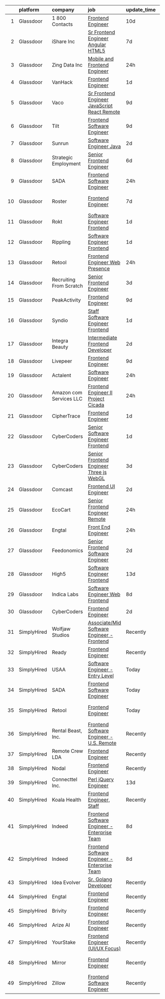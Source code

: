 

|    | platform    | company                 | job                                                                                                                                                                                                                                                                                                                                                                                                                                                                                                                                                                                                                                                                                                                                                                                                                                                                                                                                                                                                                                                                                                                                                                                                                                                                                                                                                                                                                                                                                                                        | update_time   | location                 |
|---:|:------------|:------------------------|:---------------------------------------------------------------------------------------------------------------------------------------------------------------------------------------------------------------------------------------------------------------------------------------------------------------------------------------------------------------------------------------------------------------------------------------------------------------------------------------------------------------------------------------------------------------------------------------------------------------------------------------------------------------------------------------------------------------------------------------------------------------------------------------------------------------------------------------------------------------------------------------------------------------------------------------------------------------------------------------------------------------------------------------------------------------------------------------------------------------------------------------------------------------------------------------------------------------------------------------------------------------------------------------------------------------------------------------------------------------------------------------------------------------------------------------------------------------------------------------------------------------------------|:--------------|:-------------------------|
|  1 | Glassdoor   | 1 800 Contacts          | [Frontend Engineer](https://www.glassdoor.com/partner/jobListing.htm?pos=115&ao=1136043&s=58&guid=000001826ccd8fc2bf7b619c6aca4589&src=GD_JOB_AD&t=SR&vt=w&ea=1&cs=1_a69c1520&cb=1659682787630&jobListingId=1008028968829&jrtk=3-0-1g9mcr3v7haos801-1g9mcr3voi3bi800-f65c437feb6c481a-)                                                                                                                                                                                                                                                                                                                                                                                                                                                                                                                                                                                                                                                                                                                                                                                                                                                                                                                                                                                                                                                                                                                                                                                                                                    | 10d           | Draper, UT               |
|  2 | Glassdoor   | iShare Inc              | [Sr  Frontend Engineer  Angular  HTML5 ](https://www.glassdoor.com/partner/jobListing.htm?pos=101&ao=1110586&s=58&guid=000001826ccd8fc2bf7b619c6aca4589&src=GD_JOB_AD&t=SR&vt=w&ea=1&cs=1_dd9fa9b4&cb=1659682787628&jobListingId=1008035622507&cpc=D3F7CB07E435E2D0&jrtk=3-0-1g9mcr3v7haos801-1g9mcr3voi3bi800-dbf0b3b27813526d--6NYlbfkN0D4nuovUOU2dPryPr7-xanE7ZFWASvaSyNm3BqXIbrO0g7KbumF70tKSTClwXMW9Nw6ylBgWEbP-wA7LdPub4uq9xNNR5kxVbMAop-p3QXpiL-QWxDzoxoeIDI-VxQmuAWK3NuHlhyKRowiFnZjcm9a59Rp01YIwTNAq3zOOVt9YeqZcgKJ1yHOVQpZ3UlOcrYlXpgm1TR_ImPsoOvGWVv3t_0K33cxJEWv8_alQPXCV6VH-kbBybYUy68eNRvQbFa4KK9_yZnahldKOljPArEt2VH3VjaSReMU1Quj9SNB0SN0YeRyOQpZmf-d2MaSHe1EKShGB3P2HcsGZgdn8Dt3P5QzMezdwwYN8vZM_p0kWvDIc7G1T4JdGIC72sGr5byvwhlbfspm5pXFoAn1OY-LPKjq4G1u9ptJHEpiWlsT4Caw0I6nvhRtEyvmBaOGKzIo4G_xlVOVuo7izmR1BOoAiK6zi1qoDyQ5oWczR7PBYQcHLjOBZYQtzgSx5mglBrKTK4NXLinykU4VdjZbsmCJ)                                                                                                                                                                                                                                                                                                                                                                                                                                                                                                                                                                                                                          | 7d            | Saint Louis, MO          |
|  3 | Glassdoor   | Zing Data  Inc          | [Mobile and Frontend Engineer](https://www.glassdoor.com/partner/jobListing.htm?pos=119&ao=1136043&s=58&guid=000001826ccd8fc2bf7b619c6aca4589&src=GD_JOB_AD&t=SR&vt=w&ea=1&cs=1_840d327c&cb=1659682787630&jobListingId=1008053391249&jrtk=3-0-1g9mcr3v7haos801-1g9mcr3voi3bi800-079892801db4b23c-)                                                                                                                                                                                                                                                                                                                                                                                                                                                                                                                                                                                                                                                                                                                                                                                                                                                                                                                                                                                                                                                                                                                                                                                                                         | 24h           | Remote                   |
|  4 | Glassdoor   | VanHack                 | [Frontend Engineer](https://www.glassdoor.com/partner/jobListing.htm?pos=122&ao=1136043&s=58&guid=000001826ccd8fc2bf7b619c6aca4589&src=GD_JOB_AD&t=SR&vt=w&cs=1_1daf1c6c&cb=1659682787631&jobListingId=1008051122685&jrtk=3-0-1g9mcr3v7haos801-1g9mcr3voi3bi800-79b2f527b4dc7fc7-)                                                                                                                                                                                                                                                                                                                                                                                                                                                                                                                                                                                                                                                                                                                                                                                                                                                                                                                                                                                                                                                                                                                                                                                                                                         | 1d            | San Diego, CA            |
|  5 | Glassdoor   | Vaco                    | [Sr Frontend Engineer  JavaScript React    Remote](https://www.glassdoor.com/partner/jobListing.htm?pos=111&ao=1110586&s=58&guid=000001826ccd8fc2bf7b619c6aca4589&src=GD_JOB_AD&t=SR&vt=w&ea=1&cs=1_8bf5b1ca&cb=1659682787630&jobListingId=1008031194896&cpc=8795CF9063CD573D&jrtk=3-0-1g9mcr3v7haos801-1g9mcr3voi3bi800-0ac1d095036e0c2f--6NYlbfkN0D_sybMACCpf9B-677oK5j6rPldVB6BlrVvFjO_o-GJZbzuF-qh4PxErFUqfUsv_6tHpaGAjNec2kykbAi7NuC3xsFkOAoxg72hdh_QcjksI1d5EhjzP8hV6H2vu7d3MYXK5QZN9jWKdod6VRSNLU7kLlQ4pSg54IygaAmIJY6XzlQZAoUTztX7aWc0__hy0m5osObQdt0H8rNQ9INhiQX7Y-JWUcWqROPNY2XiUM-g7xOHrRRXvSeBkEmsOpcY_2YyTGd06n1rZ-JKrURtInSvX0SF7ou8fYlDodNwwDIT_2e9XaH3_GB7enqQ6rwnXTxcXVZcCwslfgP1jpi2A5Neqm85jZSgu09O2S_EHA5omNRRF8ZqZasmBPepK2ksdJM5xWtLAtoAChrKGEa3x88whPOBq-dLfLZ_H4plmnaDvK1YnnGZ0GLiEWqeli3ZP1yr8ZpHl_jfl-w9OWBwSBj48A2jC_7O5M36vBBu-2ODyvyqSghh5mdgKHnVPcygwHE14j0RfE23PMqtkx77WW9UDux5WhU8LBJ4d7E1J_d4bg%3D%3D)                                                                                                                                                                                                                                                                                                                                                                                                                                                                                                                                                                                    | 9d            | Remote                   |
|  6 | Glassdoor   | Tilt                    | [Frontend Software Engineer](https://www.glassdoor.com/partner/jobListing.htm?pos=129&ao=1136043&s=58&guid=000001826ccd8fc2bf7b619c6aca4589&src=GD_JOB_AD&t=SR&vt=w&cs=1_74bfc5ee&cb=1659682787631&jobListingId=1008030792660&jrtk=3-0-1g9mcr3v7haos801-1g9mcr3voi3bi800-ebae5a08da702aee-)                                                                                                                                                                                                                                                                                                                                                                                                                                                                                                                                                                                                                                                                                                                                                                                                                                                                                                                                                                                                                                                                                                                                                                                                                                | 9d            | Remote                   |
|  7 | Glassdoor   | Sunrun                  | [Software Engineer  Java ](https://www.glassdoor.com/partner/jobListing.htm?pos=106&ao=1110586&s=58&guid=000001826ccd8fc2bf7b619c6aca4589&src=GD_JOB_AD&t=SR&vt=w&ea=1&cs=1_b4b06237&cb=1659682787629&jobListingId=1008047539838&cpc=44CD5376B8534B8F&jrtk=3-0-1g9mcr3v7haos801-1g9mcr3voi3bi800-b150be417cc9cdc1--6NYlbfkN0AAJYvQJqkGyctdbwgYBdqpzYSt0PUhiiQc8Z2SIVaOwgKG2G20uSnjocY9s7a_CGzHQplsPbc2ZYmDqANzhM2iD7HpjHhv28ZJZaWNm84eViq9soFUZJ9fJIhfDfoTZFCW-b9VkOwIVYuy2YjzFaPEUNFfCK1fuA1Yc448TTy2GCtwB-15g9qFCUxLSluvm4unZHTegOUteCXbv9h_92fehD7enAig4qTKwoS24BezE-JTeS_l0OMwWVB1U70pzF2Nh6eRk_cRu4D5ZXfGlpb2SA2bE-VwenyxuUUv8j9ZblZb3nzOWi8qEnXQRxwfHaIzNYs98iWfGPUMAhCkY5Ad0jbbPRq8K6fxiT8IHoeY5V3qS63AkioqEZ9v8uZ1zgazLizAca_G2yI69b6CvcEqXWlR8TkK_s6nszDQdrCqkkT65sgaQiQcz2oN2vsxSLqSHmc1D_oT30iej0ZzcPMXPkHo8swcSagM2vCqVOh4PUcAkN9bgP0RoamTA4EDkEE%3D)                                                                                                                                                                                                                                                                                                                                                                                                                                                                                                                                                                                                                                                          | 2d            | Remote                   |
|  8 | Glassdoor   | Strategic Employment    | [Senior Frontend Engineer](https://www.glassdoor.com/partner/jobListing.htm?pos=108&ao=1110586&s=58&guid=000001826ccd8fc2bf7b619c6aca4589&src=GD_JOB_AD&t=SR&vt=w&ea=1&cs=1_ae412256&cb=1659682787629&jobListingId=1008038777890&cpc=A356F292FF34F670&jrtk=3-0-1g9mcr3v7haos801-1g9mcr3voi3bi800-68f76e0fad1aecd5--6NYlbfkN0AKWvSE4sqLrvmChH3oy7SyLhGz62xmrQXLRHvtrs5R_Y69W66yYKFV8ztcxLcUTtXALnfMORh6S7MC1WOFEixmrcDNsJ73CPYMvbL6QRJulhNj-myfWV6rVfZU5JHpGL0c3G3Sx7WTOBXUjeQehrnA_5xVgOODcfdLqNMQNhsho79QNFrzW2vc7WyLIO7PPTyeNAYrnY0tS6NJavGV_m9Qe2fJmsGmjE_qINpa6SXvRdVg2H3zCEo5ejJJIxhn_mSwhNdovbyKPFwGV-uQ8opAwNaT5BDiFowToXYBNVJ9c9UCYkgjXduRJF9tLbNcr8NhdBJ6pn0h2q6xttUFcWpK0f6KUnNKgecdh3-3Ix5YeL2qzkKkj2SKwexLeMtJt3D1rcXd9Qq8u2fNW9Db471Je43g9v9u7BHGJD9aS3HvM6Y6SkCKCTNj0tF6niZ4-g-4xBuxlME3Zc7DDzws_69k58vnq_T_vhz9QLZtYdukw3np7U3RJG0lhSUsynmVSajnm_uchMSWY4SsTxr0arBsfBa9eTUazcpY-K1yqMHym90navTvZP3mlmuHY_p5pUx-RbFwf3g0ow%3D%3D)                                                                                                                                                                                                                                                                                                                                                                                                                                                                                                                                                                            | 6d            | San Mateo, CA            |
|  9 | Glassdoor   | SADA                    | [Frontend Software Engineer](https://www.glassdoor.com/partner/jobListing.htm?pos=130&ao=1136043&s=58&guid=000001826ccd8fc2bf7b619c6aca4589&src=GD_JOB_AD&t=SR&vt=w&ea=1&cs=1_2eee1dd8&cb=1659682787631&jobListingId=1008054167836&jrtk=3-0-1g9mcr3v7haos801-1g9mcr3voi3bi800-8ed830b48aabd828-)                                                                                                                                                                                                                                                                                                                                                                                                                                                                                                                                                                                                                                                                                                                                                                                                                                                                                                                                                                                                                                                                                                                                                                                                                           | 24h           | Los Angeles, CA          |
| 10 | Glassdoor   | Roster                  | [Frontend Engineer](https://www.glassdoor.com/partner/jobListing.htm?pos=117&ao=1136043&s=58&guid=000001826ccd8fc2bf7b619c6aca4589&src=GD_JOB_AD&t=SR&vt=w&ea=1&cs=1_a73c5c6c&cb=1659682787630&jobListingId=1008035786991&jrtk=3-0-1g9mcr3v7haos801-1g9mcr3voi3bi800-f89357a287b4b83d-)                                                                                                                                                                                                                                                                                                                                                                                                                                                                                                                                                                                                                                                                                                                                                                                                                                                                                                                                                                                                                                                                                                                                                                                                                                    | 7d            | San Francisco, CA        |
| 11 | Glassdoor   | Rokt                    | [Software Engineer   Frontend](https://www.glassdoor.com/partner/jobListing.htm?pos=113&ao=1110586&s=58&guid=000001826ccd8fc2bf7b619c6aca4589&src=GD_JOB_AD&t=SR&vt=w&cs=1_28c00654&cb=1659682787630&jobListingId=1008050111332&cpc=334ABAF5D42DC775&jrtk=3-0-1g9mcr3v7haos801-1g9mcr3voi3bi800-a778ac1637d28933--6NYlbfkN0DG4ntHtB_rMsnfhgmnSvK2brktLme1L4SiDeJjQ-izrVOLqRJ5-yjEjDkpeVLIPLLE-FB1YyVX5emu3PP277Bn9n7H8FTXB9ruhKew43vK7iOThC0_NtbTsBXJxMV3_W4w8Ecg0_Ii_SupIoNzQRBZ3fbVFtHxuVG5iTlSz7xKw-FNjWQFhC1Q6uDVEFWWj9fCqFQkRv3lLNzw_MfNwiEjrLwyFfu0htS2H9drtAsxcdxcMdP-XBd0OZ1swEqWEMhSMqmpH2srYq9Pz0sDoX1TDlEYATZ0lRBcWG-X1U1y7GcqI5-fW--qqabHytM3_rRgd9j2f4O7MbOYB5jWKaOLXozzlrUJKlu-EmMVfN7FFcWkuH1WEQIWzL4KlUh8wH0CmWTZqHGEDVOFm5mwlLQwi2djUP6wohIdhAqzPryW6q7gfu9FX8Hhn70wloZYe_tAeqKfyrpTT_bKqh6G5j9Z-LCAjMkDsul3Ofwx4rKd1vUW3t-S95TeO_thD6sOf4ZTROQtrTno94443_luuiu1cVZBx5cZKyLRHs9zrQ0JtmpzjwSSJEVzufeyU6VNpS_3CBdwTasPHoljAP6EMRPQvrksFHyLjKDiNnfzf3lZ9vAstEvsDFpV8a3Npn0Ul0i_JA-FW2jiCsdgL9kAGXb-5UyGXcb6urqsW_a5BoCBBsUv94ZMkkuRv4M5fTrqZaK6ZEqN6SXe9HJtDi-KX51ANn866jU_bdBQ8DMrAJIYEXPfCpA1s8rV3g5Ve3I4L8fxqnEtOJ5-93yuQ5cCZjTnbCLa60bd1f05GgiYAzj9YT9h5J1BrkdiKZdkM_wW8RuRsSrSv1_8FcTqpTlMfj45g5f3H3ai5c6EAlv4Os6Av5ZAhM37KFgtl3ABvHQ4wXg0pkPWWwosb5PCQFfEIkklq9ibjPJ9B1PaYSMZGfKCnsuaAT8Q_Erh)                                                                                                                                                                                                         | 1d            | New York, NY             |
| 12 | Glassdoor   | Rippling                | [Software Engineer   Frontend](https://www.glassdoor.com/partner/jobListing.htm?pos=125&ao=1136043&s=58&guid=000001826ccd8fc2bf7b619c6aca4589&src=GD_JOB_AD&t=SR&vt=w&ea=1&cs=1_1a9b76ee&cb=1659682787631&jobListingId=1008050981324&jrtk=3-0-1g9mcr3v7haos801-1g9mcr3voi3bi800-4477e2ef858a0ab4-)                                                                                                                                                                                                                                                                                                                                                                                                                                                                                                                                                                                                                                                                                                                                                                                                                                                                                                                                                                                                                                                                                                                                                                                                                         | 1d            | San Francisco, CA        |
| 13 | Glassdoor   | Retool                  | [Frontend Engineer  Web Presence](https://www.glassdoor.com/partner/jobListing.htm?pos=116&ao=1136043&s=58&guid=000001826ccd8fc2bf7b619c6aca4589&src=GD_JOB_AD&t=SR&vt=w&ea=1&cs=1_0317ea15&cb=1659682787630&jobListingId=1008053713992&jrtk=3-0-1g9mcr3v7haos801-1g9mcr3voi3bi800-553abf673bc1734e-)                                                                                                                                                                                                                                                                                                                                                                                                                                                                                                                                                                                                                                                                                                                                                                                                                                                                                                                                                                                                                                                                                                                                                                                                                      | 24h           | San Francisco, CA        |
| 14 | Glassdoor   | Recruiting From Scratch | [Senior Frontend Engineer](https://www.glassdoor.com/partner/jobListing.htm?pos=128&ao=1136043&s=58&guid=000001826ccd8fc2bf7b619c6aca4589&src=GD_JOB_AD&t=SR&vt=w&ea=1&cs=1_e11371d1&cb=1659682787631&jobListingId=1008045766078&jrtk=3-0-1g9mcr3v7haos801-1g9mcr3voi3bi800-92327bae5406cb20-)                                                                                                                                                                                                                                                                                                                                                                                                                                                                                                                                                                                                                                                                                                                                                                                                                                                                                                                                                                                                                                                                                                                                                                                                                             | 3d            | Remote                   |
| 15 | Glassdoor   | PeakActivity            | [Frontend Engineer](https://www.glassdoor.com/partner/jobListing.htm?pos=118&ao=1136043&s=58&guid=000001826ccd8fc2bf7b619c6aca4589&src=GD_JOB_AD&t=SR&vt=w&ea=1&cs=1_c9592af6&cb=1659682787630&jobListingId=1008031555522&jrtk=3-0-1g9mcr3v7haos801-1g9mcr3voi3bi800-9669b67cd3057b0b-)                                                                                                                                                                                                                                                                                                                                                                                                                                                                                                                                                                                                                                                                                                                                                                                                                                                                                                                                                                                                                                                                                                                                                                                                                                    | 9d            | Boynton Beach, FL        |
| 16 | Glassdoor   | Syndio                  | [Staff Software Engineer  Frontend](https://www.glassdoor.com/partner/jobListing.htm?pos=121&ao=1136043&s=58&guid=000001826ccd8fc2bf7b619c6aca4589&src=GD_JOB_AD&t=SR&vt=w&ea=1&cs=1_50c45ff9&cb=1659682787631&jobListingId=1008051813424&jrtk=3-0-1g9mcr3v7haos801-1g9mcr3voi3bi800-ce19c53a5413b0b3-)                                                                                                                                                                                                                                                                                                                                                                                                                                                                                                                                                                                                                                                                                                                                                                                                                                                                                                                                                                                                                                                                                                                                                                                                                    | 1d            | New York, NY             |
| 17 | Glassdoor   | Integra Beauty          | [Intermediate Frontend Developer](https://www.glassdoor.com/partner/jobListing.htm?pos=104&ao=1110586&s=58&guid=000001826ccd8fc2bf7b619c6aca4589&src=GD_JOB_AD&t=SR&vt=w&ea=1&cs=1_ddb155aa&cb=1659682787629&jobListingId=1008048380827&cpc=FDA93C03AE7AED37&jrtk=3-0-1g9mcr3v7haos801-1g9mcr3voi3bi800-77dd7ce450108cca--6NYlbfkN0COPWdwSCJPOAkyDe9Lh599O1TcTE17zEfW1nzWD1f-ehRXKnSDZcMQaxUOmgOCqrf3J37TtAFCTVfDNB_lt9DvjTBaTqXhhV34mrn-Yz9b4zryn1PbYZPaIM5_TFdGjafS4g8-R_kXnHpad40_id-RcF8rXywWAdlHt62hWQTDVBvdRUafGye0vD-ARBfs_d1LQOH5bBw0GePvCjepyUu7pTauB22pknUNxgXlRVrXl_ThXbWPCOfe_IkvKgWv1h-_RWZkFoHF4qaAKVuZtwIaudbW0Z7sydkWHRJFJ-DpyaOQSx4b5erWI21cH0dEIIwtImljmJL14uMqFMnphf9q46gPL1xo0GqDDwN7N9CDKYJbzASrxdYGbNEvolE1CQbYi6dzCSIJ09tAXcGbnMe3mR7N3E8yapQ6ijrHYhIL51MwQqDmIElSNTH6J-8A3FKFkFVAypqZ7TizT9MEXY0XQfWpfOwKnDlwPOFFUmCpPBdYrXbyQccb0Xkqmk442dcIwE4DxYWnyvYXwG7bIYd6mpp_rJZmHhprWO8w6twCSb_tg8ikk6AeQQYpFF7ML5ufOytlB26hO3EaZVCMg1IaRaAr-9U3ImLYo6z6XJsBuqkKuaad73NMyxKxa5DjRgU%3D)                                                                                                                                                                                                                                                                                                                                                                                                                                                                                                                   | 2d            | Columbus, OH             |
| 18 | Glassdoor   | Livepeer                | [Frontend Engineer](https://www.glassdoor.com/partner/jobListing.htm?pos=124&ao=1136043&s=58&guid=000001826ccd8fc2bf7b619c6aca4589&src=GD_JOB_AD&t=SR&vt=w&ea=1&cs=1_70a9e98f&cb=1659682787631&jobListingId=1008032132971&jrtk=3-0-1g9mcr3v7haos801-1g9mcr3voi3bi800-a24d89e74bc6cf42-)                                                                                                                                                                                                                                                                                                                                                                                                                                                                                                                                                                                                                                                                                                                                                                                                                                                                                                                                                                                                                                                                                                                                                                                                                                    | 9d            | New York, NY             |
| 19 | Glassdoor   | Actalent                | [Software Engineer](https://www.glassdoor.com/partner/jobListing.htm?pos=110&ao=1110586&s=58&guid=000001826ccd8fc2bf7b619c6aca4589&src=GD_JOB_AD&t=SR&vt=w&ea=1&cs=1_a5aef6b2&cb=1659682787630&jobListingId=1008054423672&cpc=F4EED0218A761C36&jrtk=3-0-1g9mcr3v7haos801-1g9mcr3voi3bi800-43648c47236cc0b5--6NYlbfkN0ChYVx_I3yfZ_JDY3EFoivtqvi_stwnZ_kRt8Dowt_l_d1ydueao4NE-oUleRJ4yhhBOopjMyReYV2Wp6nD0_S7KSlwbkmc71EDBs5d-pP2Kt_3nKIv5jIJp8XY5O1dT-ZrQPOKKBMpEkXwHVBb_cUfJ8UXe_BNxNM8pQ6abhTPxTI9wyr7cSlxerd1jry13hZKkV-KaFvhUzgxSGNKs01_Mr31O-8HAdTYfrR0AyuYS6h4_waYq27eWMT9T1PuVfICZ7ZmoGnrVmQe9z9uYvABjI8dE2TySVSMdKZjaC4QD62qLlhYnNtvelb8XZhQumztR0yrU_tH_oiQHxU1SDzpQzWjLGvCe5AjRD5VGU0WfXM8dzqfKT_lImmreI-DFcbBK5bvXM5V-sDcmetXKRkoIfM0ml5dl1Jg9p7lcSuR2gIUvAanWgMz9IIATcvoSmZR_y5lgNH6wd9FZCCFKetsQ2pv1TJxZ1EhbhfbVrrae-ZpcNUOl8GFjdih5CU1NBlmlZfFrhfoiHBkT_vJAclPTMJ19nxLokgyiWi4M6ejypEHkw18w27O4YlJU-6recIwYL4VlfQbG7oTrWfOek-x8dLL70rprSrR8pORECjoUr3wGDpFhICaHSqbO_JO8fszJyzW8jm_zr6c-TFlxnLleHQc2zKltDMDVl7i-f8MYzP34aXr_djwLPqwZkh7LktIbcWY3XUYYjRvnpKRVa4vNAfL6ez-8HfLSUypUDQJtpXWWCsG6Es-nDN0kJi0ID_gcRP_RDw_gFc2JJcEIUYfEMRiC4kzG9X3w7rKFB83kBXLppyeB1gf8oP57RPWcVus6o7SQhdffC-wVpd89zwLvCTsJBlFUABhqh5QP6BSEZXVEogqkvuKZq_qDgC9Lv80pGooLdMJa-G5uFWIozfIqWNJIj2oee1ntxXw49rjieWCY93BkZyYIXHBrxS4k-KI4uzEwT3wVhJeC2CXCjx-BAGfZm8yedg%3D)                                                                                                                                                                 | 24h           | Louisville, CO           |
| 20 | Glassdoor   | Amazon com Services LLC | [Frontend Engineer II  Project Cicada](https://www.glassdoor.com/partner/jobListing.htm?pos=126&ao=1136043&s=58&guid=000001826ccd8fc2bf7b619c6aca4589&src=GD_JOB_AD&t=SR&vt=w&cs=1_327593e6&cb=1659682787631&jobListingId=1008052248679&jrtk=3-0-1g9mcr3v7haos801-1g9mcr3voi3bi800-40fc7021f7d0cd62-)                                                                                                                                                                                                                                                                                                                                                                                                                                                                                                                                                                                                                                                                                                                                                                                                                                                                                                                                                                                                                                                                                                                                                                                                                      | 24h           | Remote                   |
| 21 | Glassdoor   | CipherTrace             | [Frontend Engineer](https://www.glassdoor.com/partner/jobListing.htm?pos=123&ao=1136043&s=58&guid=000001826ccd8fc2bf7b619c6aca4589&src=GD_JOB_AD&t=SR&vt=w&cs=1_fe036b94&cb=1659682787631&jobListingId=1008049986571&jrtk=3-0-1g9mcr3v7haos801-1g9mcr3voi3bi800-5a5f0582cf1610b7-)                                                                                                                                                                                                                                                                                                                                                                                                                                                                                                                                                                                                                                                                                                                                                                                                                                                                                                                                                                                                                                                                                                                                                                                                                                         | 1d            | Remote                   |
| 22 | Glassdoor   | CyberCoders             | [Senior Software Engineer  Frontend ](https://www.glassdoor.com/partner/jobListing.htm?pos=114&ao=1110586&s=58&guid=000001826ccd8fc2bf7b619c6aca4589&src=GD_JOB_AD&t=SR&vt=w&ea=1&cs=1_34ccc8cd&cb=1659682787630&jobListingId=1008050648944&cpc=C4A69CCDBB3B9599&jrtk=3-0-1g9mcr3v7haos801-1g9mcr3voi3bi800-d37b1ef3601135d3--6NYlbfkN0CpFJQzrgRR8WqXWK1qKKEqALWJw739KlKqr2H-MSI4eoBlI4EFrmor2FYZMP3muM0Ai8CXh9BA6NogaDl65SNcIN0XyUX5-8KfiQv7w6Xl1bBxa-HGnMybyfWti_T-6yfADkZdNBPGNxxotv7M1RPIlJuFUycFQVDNjuhiE8NMV6Ec9uDnMKxTu_gn1TeRO0nGr0nTGy57-HT1KHsZEBidc584756g-N3kxgP9K900LWtNqy9tP_96x4UaXt4cwHf24koQbebSFhI7tdN8hQDHgI92XqGuqfDyQvMsvlVRs2VnkUBhnDbD7GgfPWwhtg9PioG4FJTQToJCstCVJRORZpmtrA66QKLwm-1IhmfYLpWt3P7HB6QL8swpSCSHqcw5VzOvs4CzzRSWo0oWrhD4I7qeLmbUthnJoZZn_mksOsN9M9f1wP2VTds4IKGJYAChXZ1HWt9G6C8we9rwhKO12IMWtRcmzxceL1b2Mf6wz3qTml6GIYFFgTmjn8xuyHGnLROiVnvS7DeE58IKwBwhD46YTd_9kSJqCkyzdO3qGS7kUV67Kjj3K4r-w_zeQbzDxo9ffRHQm0-cYvgn-75rJH1-ItRHSX05O1eQFCRsftY89mbWb_YzvB47ONHXfDLUc41SFDMISVWDO6WgPASwuyVsRFTN45-gym_jyRwTPeaVnUQ3IKxLIkeRtOGfYtyFitulAO78N4veA_4H5bxZcuuli9qd7UOfpMUdc8wLImO04TiM7pywYtaeNWL3-XnJ9aXLSOBtUa2QGFxO_M6L_iBa8lPzUQMO_H57TYq0xLiKag8gJ1hu5qJ7xcSXNEwUtUikqYLGpC2aitVXsEz-05wjLD6LBKJyYdTddf9XrxAa8nmp0pgZr9opfrD1ikABI4mfFSciX_EmpZRRYE48cnjmywbBBopt86CWjgEgvw3wQqXDLbztzZCSRywKltlQ04K4fB1mICPlEla9Opx4BWpXwux4pXSNV2psRYpVP23Dy9PA1ABNJuNWnAuXoq8%3D)                                                                                                               | 1d            | Chicago, IL              |
| 23 | Glassdoor   | CyberCoders             | [Senior Frontend Engineer   Three js WebGL](https://www.glassdoor.com/partner/jobListing.htm?pos=112&ao=1110586&s=58&guid=000001826ccd8fc2bf7b619c6aca4589&src=GD_JOB_AD&t=SR&vt=w&ea=1&cs=1_09290539&cb=1659682787630&jobListingId=1008044825532&cpc=32EE424DE2B657EB&jrtk=3-0-1g9mcr3v7haos801-1g9mcr3voi3bi800-24c484b9e1f6c1e4--6NYlbfkN0CpFJQzrgRR8WqXWK1qKKEqALWJw739KlKqr2H-MSI4eoBlI4EFrmor2FYZMP3muM2r0j5h83pOc8E_6gAASWzivaVOsgP01NoN4zq6KXiZZljFRnVzLUlu_ff1WMvLawF_U6mm1uWKoAGh7ueCcIZiQM17eFYhAMxB_zaNIzOkJBMPOXss-e3SZgvZmJ88ytJvuVcG5FzsyGCBRbtMvks7VU-k0FgRHT4Y8RYTv79RgsKoMvfj2Xc0BPYCDej7d3rAfRAQe4-HOZmvJRIB7q6LeRB5CWETnwywYOXQqjx5hZIUaNLYaUBuRatTuAITuUj1UetttED4i4BldoJorMrW4n7ObsxhAqVvv1rn1IE_2rZTAVhAN669uYjQxIvLKc20Yuqa2OGVe6kFToPLB6RZIbzO-JCWbTnVgEeoDgIsP-Y77SXOnCQCXfF3AMtLhbPuIgKxuXDa437yDrlrJ7-a_-eQGQDqdpF4STCIRGiO49pbpK6Zh8f_vHCDKmy7pgHVB9M2wG3E0HaWkVP4OVrN5G-OBhlj-rooz7nEVLLhdtnwc2VUfifZ1ppxRHLiymkGv1G6IAN-hrGH-CiOzhFZLLAVYuKHLp7HdxVcB9zmQM4oXXHqrt2A_Hih5ydXW81oSCJFdl4LqPyyAee3CncWjV1qqgGITUxV4Eh5zaIBT962TCtHxidQZITxDt3ZgO1rrOP7rmh9K0WdKMov-TEXvkOxqFqdUKxHnXc1qlwbhYp7TkQu8FZFl2SCJtpfXxkyp53X_qewmMugK1V427syyuq8z1ESPmz4D3LAi-HL-q7DkDWjX8SJ8EVYzcIQ3bHzcZci2XZxnfMA6PWQWmy2oHI2XmZAfEPC5etHRcv5gJ_VZfcknyCjhtc6yorGOQ5ca45tkffqRkfQwuC71dCx1FXh2NhsBDXWEMPfP7h5pTRsU3Eh91NnDICUmvwPk5l6tiQJrO3oWUm5VlNe2O6ZR8k8pE2l3N8%3D)                                                                                                                                         | 3d            | San Francisco, CA        |
| 24 | Glassdoor   | Comcast                 | [Frontend  UI  Engineer](https://www.glassdoor.com/partner/jobListing.htm?pos=103&ao=1110586&s=58&guid=000001826ccd8fc2bf7b619c6aca4589&src=GD_JOB_AD&t=SR&vt=w&cs=1_de90e500&cb=1659682787628&jobListingId=1008048394961&cpc=6193B0C32834B022&jrtk=3-0-1g9mcr3v7haos801-1g9mcr3voi3bi800-f7ce7161764c0419--6NYlbfkN0Cj-KmZPsf9w80C8b1WzNVrlanjD2SXJjxuCbUWHsXPZlTAgGmdtIUzoKTi6fK6WvYa47GfCiXGFIOmHDSKDilFhfhzu4cxTxSOwiN-vemInzN0Os34kUtcEhSYfTtB2F6DeFD2-fHcxreITk-QtNNn8c6-jidnNbtfJQPxUuApKb9a1UGgTxjJ8fRknNXkttGunKObkI4wDx2raaZwLZqcZt7PmIDX_8Y2IJs_ZbphLj78QpyFBOGpuvLE3iQt4_jNDbTgGgoBcw-oLKTqKlpjBnjnOUKiqgQB5HxAQIYqu_QzsxIbmVAUC4EkVBk1w_97QHKLT7wBQaTl-e1Ueijo2frvYVB3qs-EdN6FbUEstwMePGlvU4KTlpnTRJZq3V8m62Y64ffEOBEeu7jN9Z8Tru5VBEj9MvX3oeXnvchYVQmhmpy2F9eIwdsCFmtKU9ixuEfYDyixqqpyYtOgGH6H4UM5JwWRDkCCLFbKuAJaq9PByCCxaEjms7oq9fbjvK77nKEmPBGejIe20wdfJrniUogIh9ul0SYXze5XsigUVJgA9wfLgQmZvFnq2yvfozvSV8rhTISUy-2iRotleayEzSUEatwqvAnze4jv3pkEwc_sEeiYyTP2gbpCpqED72Veyj5ZIRemzbzHueKg98Ds_bju0nsKkSOa01gESrlACGSlC2tRkik-KerxxG95Ij6LGh2oE9IAMFF4fL0g4kfXmtryEpKCjdGZaTYLq4oYlDzkNqpzG9QhyechzA6ZM9puPYF67FRDRq0K33bzWsmX2HSkvq1eUELXzsFmpKxmZXYZJVfMt5QFmdhDQ8dGspLHkow7VirCrq65h3dO_CMaU6qDWIAJEVv7zNXzp0wFW_N9KqPCrdkIjWtOhsCXDrbNV28KPRXxb07CV9LmGQcWAtoPtM0C9l0MyHN9Px7eSVPq4ROMbB5W7L4sgMB20ADGGyykJRPieOUHfzsLg4wrfVpHOMFKTkDpf4r9bGAUsU4nx3KfyCNMGm4r2LMSUQbm11I0VA2y96f0mShCQ8UBRCN0ePoH6kyLwRg-4pR5CxqsFY63pLkK_X8PN72yoedRO6a2N5HnGpT4owO1adpqfPm1L4ayayKb4c73dXtmWR1RmIMEqzO9Op9L41A97aY%3D) | 2d            | Philadelphia, PA         |
| 25 | Glassdoor   | EcoCart                 | [Senior Frontend Engineer  Remote ](https://www.glassdoor.com/partner/jobListing.htm?pos=120&ao=1136043&s=58&guid=000001826ccd8fc2bf7b619c6aca4589&src=GD_JOB_AD&t=SR&vt=w&ea=1&cs=1_88c1ef3c&cb=1659682787630&jobListingId=1008053463855&jrtk=3-0-1g9mcr3v7haos801-1g9mcr3voi3bi800-23427ca4871e0993-)                                                                                                                                                                                                                                                                                                                                                                                                                                                                                                                                                                                                                                                                                                                                                                                                                                                                                                                                                                                                                                                                                                                                                                                                                    | 24h           | San Francisco, CA        |
| 26 | Glassdoor   | Engtal                  | [Front End Engineer](https://www.glassdoor.com/partner/jobListing.htm?pos=109&ao=1110586&s=58&guid=000001826ccd8fc2bf7b619c6aca4589&src=GD_JOB_AD&t=SR&vt=w&ea=1&cs=1_4646b28f&cb=1659682787630&jobListingId=1008052522774&cpc=3BA4CE39D5B5DEF5&jrtk=3-0-1g9mcr3v7haos801-1g9mcr3voi3bi800-71a444158f5699fe--6NYlbfkN0B7Z8t6fEMDh_BTkcJVPNJicKvZQEBTy5HSwyHa20ewqmyfWNXjNsfvmtdqiCQm-EzowJKotOv_WjYgXr6s0thNrtR8Nf5EbUKEt6ppAYVG2-AQo-x4g793sW2LOxDCt1n9wIYQsco9lmZbJ6U4qZeSMoRdJ9bloGCf4MOchqSjPEb1e5ShRIiaHCrC02WA4DsmGkjKR-H5KpXOH-NtT45hqMPAjn_O9suPVOlBiQZ372ZIBsPVmkGO590M9J_ZsQoCyYqXKzBnOWJyA9SLHW1Alux9ShdCEelKFHpX2P5LPTaarufaPvbRY_xyuIV8bQbnbAVvN-ISSjiAfKZw35FE6uIUBUh9kd5CmSx6S7aexzOARvp1R6EP9yh9Vs8yztvev4wyyXXWtGbpfTrBn2ymr1og-YibH0TEGbQHqE0sDvgAQGr341jl0QkMh-lZOF-7WXlSZPg52TBRDxmHFTbrK_A23juaty6lSRlYi9E382soq4y1jR9qYEhDaHjz-pnvurGI1IN88KSADk3rIWOd)                                                                                                                                                                                                                                                                                                                                                                                                                                                                                                                                                                                                                                              | 24h           | Remote                   |
| 27 | Glassdoor   | Feedonomics             | [Senior Frontend Software Engineer](https://www.glassdoor.com/partner/jobListing.htm?pos=127&ao=1136043&s=58&guid=000001826ccd8fc2bf7b619c6aca4589&src=GD_JOB_AD&t=SR&vt=w&ea=1&cs=1_6b61739c&cb=1659682787631&jobListingId=1008047925404&jrtk=3-0-1g9mcr3v7haos801-1g9mcr3voi3bi800-75d2350de6a4c01e-)                                                                                                                                                                                                                                                                                                                                                                                                                                                                                                                                                                                                                                                                                                                                                                                                                                                                                                                                                                                                                                                                                                                                                                                                                    | 2d            | Remote                   |
| 28 | Glassdoor   | High5                   | [Software Engineer   Frontend](https://www.glassdoor.com/partner/jobListing.htm?pos=107&ao=1110586&s=58&guid=000001826ccd8fc2bf7b619c6aca4589&src=GD_JOB_AD&t=SR&vt=w&ea=1&cs=1_fe36bb06&cb=1659682787629&jobListingId=1008023215023&cpc=BBD63848FB84346C&jrtk=3-0-1g9mcr3v7haos801-1g9mcr3voi3bi800-9ede6187c60e1052--6NYlbfkN0AV8vU3o9nlw7wqa180ZkP3oAg17VLIhkP1SPyaIh_MQVSfWHQ_D-a5zztdBH5vi5xFZlaaUhEW8RX_fyfkyAZNXiEQHCQUEYFdYQ0n4fJBPH24pQ-mjTQ2xyTOi07i067ioZBbd43FZJCQGkF2EZte7o6CuaN18wzjgMXw39552EmZQUMk9yz1yx7KuVNxuKvmdEAl6lM7KRDIMuR2PYVPgVp2dWIyTlcYIZt8J83ccRt8OdPjLx4FoWzXJ_ILqBMp8CvTDnhyyz5_5pZ794W34mClFtGX6aTa8R7B9m6eoJ10I2P7kHsQZ_YaJw690jCgx8k1vOEDwTCb6LmQoZxKOQNoORToV-XX-McoLx7f5u2BFmW40K-GmZfCNfloKv9oUurAYx_bvwLjo6LMKlvEO9wI2xn5t4ftwlR90pK2McD8xfZE9-2zfNxP3Smt2UMjShjTPCmb7wO8oBZ5spH_fOOTfau4Uxz7sEgmERg-6TWMq8tfoweBAlyj1ACLKZcgTILDaD7GSKzAhuF48B3G)                                                                                                                                                                                                                                                                                                                                                                                                                                                                                                                                                                                                                                    | 13d           | Remote                   |
| 29 | Glassdoor   | Indica Labs             | [Software Engineer   Web  Frontend ](https://www.glassdoor.com/partner/jobListing.htm?pos=102&ao=1110586&s=58&guid=000001826ccd8fc2bf7b619c6aca4589&src=GD_JOB_AD&t=SR&vt=w&ea=1&cs=1_9d3fe15e&cb=1659682787628&jobListingId=1008034229289&cpc=44CD5376B8534B8F&jrtk=3-0-1g9mcr3v7haos801-1g9mcr3voi3bi800-b2523b8c5f8da23d--6NYlbfkN0Aks5ZCdPrQZAEMPVN0KXV2GylP_Hr7b4nTQbAu2Vnpxd4Ji8BYOlp1ph-th9a5vl76z3jZZMki3soRw5FvFhXuKhU_-etSk4I207NtyoWtZtnjw7yQLzZfWFSozzjE6HNn_8Z486Dln9egrBAw80xzVr1P1BzCqeEPjhTg3VTl1rD9R7JPXHyTEGgtqa2eWhgEICf8_DYGxLnwc-rkQvh938rYDxtsR2Ku6ywSvdBhOPVFC2ZCCzqIuk2x8-JmIeS074pt7iacVMLIZ-zt6pCt3FPbqAaieueOxRqvVV9ZVwJxF49tFbYDLUcI8SPSGPpNNRHvToDXdn-gzRJUNdV7hrgsF1A4nZCgi3dbSYw1vAicKzScIM-Ioi4ozsD3rllOnA8uPzvzYhKnzOHSkEocCYR-asBJD-CXqwZpDJMgZD_mnQ51PCNlMjjsPqle4PAQLAHj1Ij0ApwgwRzQlux6xlqLYA6ciAFtdx_fR7C9jCVH2FkrCaWgjIMvYeoIR8zKYJU_eyj9oZbnfRXW0jZyfoqEHS8GPAP1z6k5YMTKj4hUF6GwDITOz-RQvRU62J6YvJT0Ecjzyw%3D%3D)                                                                                                                                                                                                                                                                                                                                                                                                                                                                                                                                                                  | 8d            | Albuquerque, NM          |
| 30 | Glassdoor   | CyberCoders             | [Frontend Engineer](https://www.glassdoor.com/partner/jobListing.htm?pos=105&ao=1110586&s=58&guid=000001826ccd8fc2bf7b619c6aca4589&src=GD_JOB_AD&t=SR&vt=w&ea=1&cs=1_9aea5ed1&cb=1659682787629&jobListingId=1008047702627&cpc=F4EED0218A761C36&jrtk=3-0-1g9mcr3v7haos801-1g9mcr3voi3bi800-17b55e8aa5d60be4--6NYlbfkN0CpFJQzrgRR8WqXWK1qKKEqALWJw739KlKqr2H-MSI4eoBlI4EFrmor2FYZMP3muM1tGRelL7KumxPk2CNllF856YUrbHVAKJzOrlQ2buKVHxV0FktpPYKEOLvNr1Lq9r3GYnmo7QvHJUwv-L2XUtDJPTLdUA5IKIplGeLhomhspVFHOGZtFZXdSD7uVLNhBs3XIJmQEf5J8ew0DF7VCR9r1N9RaFx0ckibAvIxp2u3WiM-shxShveslTPjYwxsCzgkjbNCv0F-lTH-Ha41RckWW4hXFP-EzpaynrNMamwoMlOpH0SNGjF_VqUqnfE2n5-QwqHCT3n_C-rxWcl0P-I5D_aQmY8InJuh4LvN5fehID7zvzG7v2Nk0-4rMVHc5pEZIZjjQMF0yCwjuiC_wl56KZAROGjZqXgcpMryCUd0qENbJpcYvNCzedmMLCFSv1gjdaaEA-fgitHdozkK4mOSUpNoswsHjI0ZgLcmnC3iJ2rvVezxBjOdaN3cneVICHuK_dMiIfE1qLPrNjKg7kFmI30qxfP_E9kyGfSiB1BOMrOD06Ut6A7K4VQbb-MfeZeRoABSgU7di1ht8rFpetVBMj1PKG-dODzuZ8UVBQGppJTH2RG5A-GLLRi4fL2D1fInCfXAPPUwMQVfri2AyIhy_9BrWbMMob8VGWsYmUnjppXkHQ5zV3rSYyLgmjPaCdPjHiZxuF5XxoFF9AKeKfd8ksgq0qYfJd5JJpStERv86eK39TjF8tdFxRre0Kdk1GDSfYOIe2E-CTkSyLBir-BOmhQV_8t0Se6rAmt_pGyL9xICkSzCe_35c3lAi3kgLOTgBWu1v370lXppRKUAqvq-n42Hzt5QI9hXrFLtrlAEKTVnj7c7Y-4N0ZGObvpuG8-gW39uQ4Knf2f36VSGSufUb6LUTNM5WTGL8hQtkLWhlP72PODWoA5JSxfI1hkucVwQd25-QUCEluHJyNH2WPmMsHLsp2Xc2yg%3D)                                                                                                                                                                 | 2d            | Berkeley, CA             |
| 31 | SimplyHired | Wolfjaw Studios         | [Associate/Mid Software Engineer - Frontend](https://www.simplyhired.com/job/fREI73PIzGst3WBniSrMtUXRGs05J6STSOrPydOfVWoOmhYQDpC9wg?q=frontend+engineer)                                                                                                                                                                                                                                                                                                                                                                                                                                                                                                                                                                                                                                                                                                                                                                                                                                                                                                                                                                                                                                                                                                                                                                                                                                                                                                                                                                   | Recently      | Remote                   |
| 32 | SimplyHired | Ready                   | [Frontend Engineer](https://www.simplyhired.com/job/NfBh9lIXHlK5WnBnJRBiQm0lcc0VntcXWDxclZFLZkHgoLP9ATK3oQ?q=frontend+engineer)                                                                                                                                                                                                                                                                                                                                                                                                                                                                                                                                                                                                                                                                                                                                                                                                                                                                                                                                                                                                                                                                                                                                                                                                                                                                                                                                                                                            | Recently      | California               |
| 33 | SimplyHired | USAA                    | [Software Engineer - Entry Level](https://www.simplyhired.com/job/Wyly1CNxh5zhXNTFczU89J-HbAccjy1YpeX64ijfRWAhfqW7fMiSpQ?q=frontend+engineer)                                                                                                                                                                                                                                                                                                                                                                                                                                                                                                                                                                                                                                                                                                                                                                                                                                                                                                                                                                                                                                                                                                                                                                                                                                                                                                                                                                              | Today         | San Antonio, TX          |
| 34 | SimplyHired | SADA                    | [Frontend Software Engineer](https://www.simplyhired.com/job/rHrQxtKUQN7DOZU4UScV_dWfNDh3uxuAK2-5stvSAKtNxnlrwJMusQ?q=frontend+engineer)                                                                                                                                                                                                                                                                                                                                                                                                                                                                                                                                                                                                                                                                                                                                                                                                                                                                                                                                                                                                                                                                                                                                                                                                                                                                                                                                                                                   | Today         | Seattle, WA +4 locations |
| 35 | SimplyHired | Retool                  | [Frontend Engineer](https://www.simplyhired.com/job/0oMcjbCQsufUjyrwwtMNjFlMc1ru4wBmCIVB3xSKqLr9Vwu6VHyFHQ?q=frontend+engineer)                                                                                                                                                                                                                                                                                                                                                                                                                                                                                                                                                                                                                                                                                                                                                                                                                                                                                                                                                                                                                                                                                                                                                                                                                                                                                                                                                                                            | Today         | San Francisco, CA        |
| 36 | SimplyHired | Rental Beast, Inc.      | [Frontend Software Engineer - U.S. Remote](https://www.simplyhired.com/job/0nTRFv5Ir3ljr-zLuzbJ8wyBGGVOj2IUwoggB23PFZGWjTXkDmcGnA?q=frontend+engineer)                                                                                                                                                                                                                                                                                                                                                                                                                                                                                                                                                                                                                                                                                                                                                                                                                                                                                                                                                                                                                                                                                                                                                                                                                                                                                                                                                                     | Recently      | Remote                   |
| 37 | SimplyHired | Remote Crew LDA         | [Frontend Engineer](https://www.simplyhired.com/job/-Fkrwb6fWqFurJJjgwx-np_o7iakz_1cKaj7YHiyptGWxWdERE3hJw?q=frontend+engineer)                                                                                                                                                                                                                                                                                                                                                                                                                                                                                                                                                                                                                                                                                                                                                                                                                                                                                                                                                                                                                                                                                                                                                                                                                                                                                                                                                                                            | Recently      | Remote                   |
| 38 | SimplyHired | Nodal                   | [Frontend Engineer](https://www.simplyhired.com/job/75ry-Eu0nSZpKMRgg41Z0_gvK2rV-hQ2xCKkRD2dfeeva-gc--Hn4w?q=frontend+engineer)                                                                                                                                                                                                                                                                                                                                                                                                                                                                                                                                                                                                                                                                                                                                                                                                                                                                                                                                                                                                                                                                                                                                                                                                                                                                                                                                                                                            | Recently      | Remote                   |
| 39 | SimplyHired | Connecttel Inc.         | [Perl jQuery Engineer](https://www.simplyhired.com/job/_zw1e5a-1fBsx6SXInYNMlyabCXCu0hSfElQhGkeNqS4uqg9Wskdxg?q=frontend+engineer)                                                                                                                                                                                                                                                                                                                                                                                                                                                                                                                                                                                                                                                                                                                                                                                                                                                                                                                                                                                                                                                                                                                                                                                                                                                                                                                                                                                         | 13d           | Remote                   |
| 40 | SimplyHired | Koala Health            | [Frontend Engineer, Staff](https://www.simplyhired.com/job/HLiOnFDBLZHbyx2rs4cq9m7N0RVf-g-gb82o7rQiZyX6H_stK65B6g?q=frontend+engineer)                                                                                                                                                                                                                                                                                                                                                                                                                                                                                                                                                                                                                                                                                                                                                                                                                                                                                                                                                                                                                                                                                                                                                                                                                                                                                                                                                                                     | Recently      | Remote                   |
| 41 | SimplyHired | Indeed                  | [Frontend Software Engineer - Enterprise Team](https://www.simplyhired.com/job/x_iqkhASV8WnTie_3ktk6vq9vE_0i0Jmum19TX1xYkGEVYNKVixi8A?q=frontend+engineer)                                                                                                                                                                                                                                                                                                                                                                                                                                                                                                                                                                                                                                                                                                                                                                                                                                                                                                                                                                                                                                                                                                                                                                                                                                                                                                                                                                 | 8d            | Seattle, WA +2 locations |
| 42 | SimplyHired | Indeed                  | [Frontend Software Engineer - Enterprise Team](https://www.simplyhired.com/job/x_iqkhASV8WnTie_3ktk6vq9vE_0i0Jmum19TX1xYkGEVYNKVixi8A?q=frontend+engineer)                                                                                                                                                                                                                                                                                                                                                                                                                                                                                                                                                                                                                                                                                                                                                                                                                                                                                                                                                                                                                                                                                                                                                                                                                                                                                                                                                                 | 8d            | Seattle, WA              |
| 43 | SimplyHired | Idea Evolver            | [Sr. Golang Developer](https://www.simplyhired.com/job/pc_NZ8aLefzjx4dVYgGg7s8rbF0NpviZbsJd6Ew7TCcA5APVVpbJpw?q=frontend+engineer)                                                                                                                                                                                                                                                                                                                                                                                                                                                                                                                                                                                                                                                                                                                                                                                                                                                                                                                                                                                                                                                                                                                                                                                                                                                                                                                                                                                         | Recently      | Remote                   |
| 44 | SimplyHired | Engtal                  | [Frontend Engineer](https://www.simplyhired.com/job/NWkEoWZ6Av0fV5exo7QgNgOKib1KfTUDQ5CUuSaW19CT7qEIoVmbGg?q=frontend+engineer)                                                                                                                                                                                                                                                                                                                                                                                                                                                                                                                                                                                                                                                                                                                                                                                                                                                                                                                                                                                                                                                                                                                                                                                                                                                                                                                                                                                            | Recently      | Remote                   |
| 45 | SimplyHired | Brivity                 | [Frontend Engineer](https://www.simplyhired.com/job/V6HJHW_KtNbaPla66hqZQ5sk_puJ0m3ab5BboJ0ok9Mr0Vm_uIcJMA?q=frontend+engineer)                                                                                                                                                                                                                                                                                                                                                                                                                                                                                                                                                                                                                                                                                                                                                                                                                                                                                                                                                                                                                                                                                                                                                                                                                                                                                                                                                                                            | Recently      | Remote                   |
| 46 | SimplyHired | Arize AI                | [Frontend Engineer](https://www.simplyhired.com/job/xQaaVC5vOtRS4JzrdHWflzM8ynmcpN-5LqOA84ur9JKgs3BKShIeyw?q=frontend+engineer)                                                                                                                                                                                                                                                                                                                                                                                                                                                                                                                                                                                                                                                                                                                                                                                                                                                                                                                                                                                                                                                                                                                                                                                                                                                                                                                                                                                            | Recently      | Berkeley, CA             |
| 47 | SimplyHired | YourStake               | [Frontend Engineer (UI/UX Focus)](https://www.simplyhired.com/job/7o5wFjcJLjexIyohvLJibZPVdB7ioIT0oO1DrEjbV0KZPcrfpP69OA?q=frontend+engineer)                                                                                                                                                                                                                                                                                                                                                                                                                                                                                                                                                                                                                                                                                                                                                                                                                                                                                                                                                                                                                                                                                                                                                                                                                                                                                                                                                                              | Recently      | Remote                   |
| 48 | SimplyHired | Mirror                  | [Frontend Engineer](https://www.simplyhired.com/job/1usBlvhGylE7XcQfKrDFHQ3BMShtHdNzcIEZv9IJghOGNQmJ_JZEnw?q=frontend+engineer)                                                                                                                                                                                                                                                                                                                                                                                                                                                                                                                                                                                                                                                                                                                                                                                                                                                                                                                                                                                                                                                                                                                                                                                                                                                                                                                                                                                            | Recently      | San Francisco, CA        |
| 49 | SimplyHired | Zillow                  | [Frontend Software Engineer](https://www.simplyhired.com/job/lkImpF3Kk1da9Ea4567qzxmERKxvDVcCVZSZarlV-OsULUs7p46mJg?q=frontend+engineer)                                                                                                                                                                                                                                                                                                                                                                                                                                                                                                                                                                                                                                                                                                                                                                                                                                                                                                                                                                                                                                                                                                                                                                                                                                                                                                                                                                                   | Recently      | Remote                   |